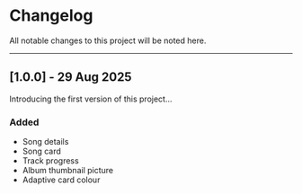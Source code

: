 # Changelog

All notable changes to this project will be noted here.

---

## [1.0.0] - 29 Aug 2025
Introducing the first version of this project...

### Added
- Song details
- Song card
- Track progress
- Album thumbnail picture
- Adaptive card colour